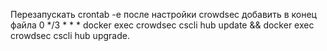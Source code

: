 Перезапускать crontab -e после настройки crowdsec добавить в конец файла 0 */3 * * * docker exec crowdsec cscli hub update && docker exec crowdsec cscli hub upgrade.
